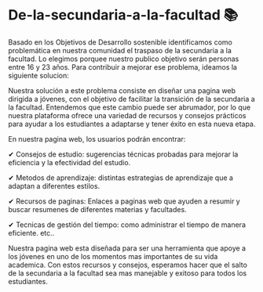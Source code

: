 # De-la-secundaria-a-la-facultad 📚
Basado en los Objetivos de Desarrollo sostenible identificamos como problemática en nuestra comunidad el traspaso de la secundaria a la facultad. Lo elegimos porquee nuestro publico objetivo serán personas entre 16 y 23 años. Para contribuir a mejorar ese problema, ideamos la siguiente solucion:

Nuestra  solución a este problema consiste en diseñar una pagina web dirigida a jóvenes, con el objetivo de facilitar la transición de la secundaria a la facultad. Entendemos que este cambio puede ser abrumador, por lo que nuestra plataforma ofrece una variedad de recursos y consejos prácticos para ayudar a los estudiantes a adaptarse y tener éxito en esta nueva etapa.

En nuestra pagina web, los usuarios podrán encontrar: 

✔ Consejos de estudio: sugerencias técnicas probadas para mejorar la eficiencia y la efectividad del estudio. 

✔ Metodos de aprendizaje: distintas estrategias de aprendizaje que a adaptan a diferentes estilos.  

✔ Recursos de paginas: Enlaces a paginas web que ayuden a resumir y buscar resumenes de diferentes materias y facultades. 

✔ Tecnicas de gestión del tiempo: como administrar el tiempo de manera eficiente. etc..

Nuestra pagina web esta diseñada para ser una herramienta que apoye a los jóvenes en uno de los momentos mas importantes de su vida academica. Con estos recursos y consejos, esperamos hacer que el salto de la secundaria a la facultad sea mas manejable y exitoso para todos los estudiantes.
